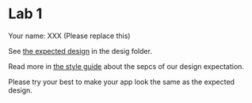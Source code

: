 # Lab 1

Your name: XXX (Please replace this)

See [the expected design](./design/mobile-design.jpg) in the desig folder.

Read more in [the style guide](./style-guide.md) about the sepcs of our design expectation.

Please try your best to make your app look the same as the expected design.